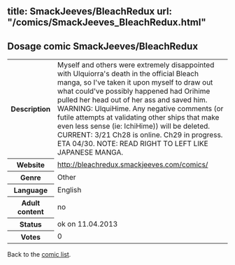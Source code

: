 title: SmackJeeves/BleachRedux
url: "/comics/SmackJeeves_BleachRedux.html"
---
Dosage comic SmackJeeves/BleachRedux
-----------------------------------------

<table class="comicinfo">
<tr>
<th>Description</th><td>Myself and others were extremely disappointed with Ulquiorra's death in the official Bleach manga, so I've taken it upon myself to draw out what could've possibly happened had Orihime pulled her head out of her ass and saved him. WARNING: UlquiHime. Any negative comments (or futile attempts at validating other ships that make even less sense (ie: IchiHime)) will be deleted. CURRENT: 3/21 Ch28 is online. Ch29 in progress. ETA 04/30. NOTE: READ RIGHT TO LEFT LIKE JAPANESE MANGA.</td>
</tr>
<tr>
<th>Website</th><td><a href="http://bleachredux.smackjeeves.com/comics/">http://bleachredux.smackjeeves.com/comics/</a></td>
</tr>
<tr>
<th>Genre</th><td>Other</td>
</tr>
<tr>
<th>Language</th><td>English</td>
</tr>
<tr>
<th>Adult content</th><td>no</td>
</tr>
<tr>
<th>Status</th><td>ok on 11.04.2013</td>
</tr>
<tr>
<th>Votes</th><td>0</div></td>
</tr>
</table>

Back to the [comic list](../comic-index.html).
